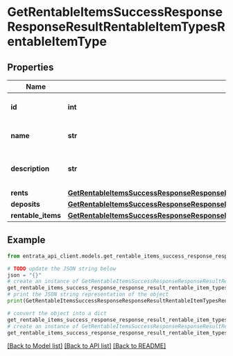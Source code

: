 # GetRentableItemsSuccessResponseResponseResultRentableItemTypesRentableItemType


## Properties

Name | Type | Description | Notes
------------ | ------------- | ------------- | -------------
**id** | **int** | ID of the rentable item type | 
**name** | **str** | Name of the rentable item type | 
**description** | **str** | Description of the rentable item type | 
**rents** | [**GetRentableItemsSuccessResponseResponseResultRentableItemTypesRentableItemTypeRents**](GetRentableItemsSuccessResponseResponseResultRentableItemTypesRentableItemTypeRents.md) |  | 
**deposits** | [**GetRentableItemsSuccessResponseResponseResultRentableItemTypesRentableItemTypeDeposits**](GetRentableItemsSuccessResponseResponseResultRentableItemTypesRentableItemTypeDeposits.md) |  | 
**rentable_items** | [**GetRentableItemsSuccessResponseResponseResultRentableItemTypesRentableItemTypeRentableItems**](GetRentableItemsSuccessResponseResponseResultRentableItemTypesRentableItemTypeRentableItems.md) |  | 

## Example

```python
from entrata_api_client.models.get_rentable_items_success_response_response_result_rentable_item_types_rentable_item_type import GetRentableItemsSuccessResponseResponseResultRentableItemTypesRentableItemType

# TODO update the JSON string below
json = "{}"
# create an instance of GetRentableItemsSuccessResponseResponseResultRentableItemTypesRentableItemType from a JSON string
get_rentable_items_success_response_response_result_rentable_item_types_rentable_item_type_instance = GetRentableItemsSuccessResponseResponseResultRentableItemTypesRentableItemType.from_json(json)
# print the JSON string representation of the object
print(GetRentableItemsSuccessResponseResponseResultRentableItemTypesRentableItemType.to_json())

# convert the object into a dict
get_rentable_items_success_response_response_result_rentable_item_types_rentable_item_type_dict = get_rentable_items_success_response_response_result_rentable_item_types_rentable_item_type_instance.to_dict()
# create an instance of GetRentableItemsSuccessResponseResponseResultRentableItemTypesRentableItemType from a dict
get_rentable_items_success_response_response_result_rentable_item_types_rentable_item_type_from_dict = GetRentableItemsSuccessResponseResponseResultRentableItemTypesRentableItemType.from_dict(get_rentable_items_success_response_response_result_rentable_item_types_rentable_item_type_dict)
```
[[Back to Model list]](../README.md#documentation-for-models) [[Back to API list]](../README.md#documentation-for-api-endpoints) [[Back to README]](../README.md)


